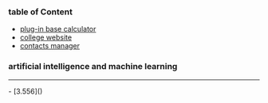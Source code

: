 ### table of Content 
- [plug-in base calculator]()
- [college website ]()
- [contacts manager]()
### artificial intelligence and machine learning 
<hr>
- [3.556]()